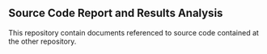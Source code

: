 ## Source Code Report and Results Analysis
This repository contain documents referenced to source code contained at the other repository.
